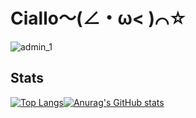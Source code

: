 # Ciallo～(∠・ω< )⌒☆
![admin_1](https://github.com/user-attachments/assets/df8398ab-40b5-4308-ac58-a9098764e9cd)

## Stats
[![Top Langs](https://github-readme-stats.vercel.app/api/top-langs/?username=moemoequte&exclude_repo=movement-hud)](https://github.com/anuraghazra/github-readme-stats)[![Anurag's GitHub stats](https://github-readme-stats.vercel.app/api?username=moemoequte)](https://github.com/anuraghazra/github-readme-stats)
